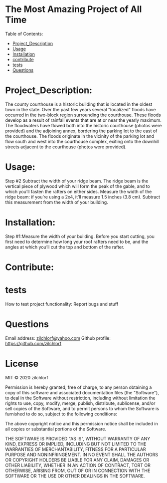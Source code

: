 
# The Most Amazing Project of All Time
Table of Contents:
        
- [Project_Description](#Project_Description)
- [Usage](#usage)
- [Installation](#installation)
- [contribute](#contribute)
- [tests](#tests)
- [Questions](#Questions)


# Project_Description:
The county courthouse is a historic building that is located in the oldest town in the state. Over the past few years several "localized" floods have occurred in the two-block region surrounding the courthouse. These floods develop as a result of rainfall events that are at or near the yearly maximum. The floodwaters have flowed both into the historic courthouse (photos were provided) and the adjoining annex, bordering the parking lot to the east of the courthouse. The floods originate in the vicinity of the parking lot and flow south and west into the courthouse complex, exiting onto the downhill streets adjacent to the courthouse (photos were provided). 

# Usage:
 Step #2 Subtract the width of your ridge beam. The ridge beam is the vertical piece of plywood which will form the peak of the gable, and to which you’ll fasten the rafters on either sides. Measure the width of the ridge beam: if you’re using a 2x4, it’ll measure 1.5 inches (3.8 cm). Subtract this measurement from the width of your building.  

# Installation:
 Step #1:Measure the width of your building. Before you start cutting, you first need to determine how long your roof rafters need to be, and the angles at which you’ll cut the top and bottom of the rafter. 

# Contribute:
  

# tests
How to test project functionality: Report bugs and stuff 

# Questions
Email address: zilchlorf@yahoo.com
Github profile: https://github.com/zilchlorf

# License
MIT © 2020 zilchlorf

Permission is hereby granted, free of charge, to any person obtaining a copy of this software and associated documentation files (the "Software"), to deal in the Software without restriction, including without limitation the rights to use, copy, modify, merge, publish, distribute, sublicense, and/or sell copies of the Software, and to permit persons to whom the Software is furnished to do so, subject to the following conditions:

The above copyright notice and this permission notice shall be included in all copies or substantial portions of the Software.

THE SOFTWARE IS PROVIDED "AS IS", WITHOUT WARRANTY OF ANY KIND, EXPRESS OR IMPLIED, INCLUDING BUT NOT LIMITED TO THE WARRANTIES OF MERCHANTABILITY, FITNESS FOR A PARTICULAR PURPOSE AND NONINFRINGEMENT. IN NO EVENT SHALL THE AUTHORS OR COPYRIGHT HOLDERS BE LIABLE FOR ANY CLAIM, DAMAGES OR OTHER LIABILITY, WHETHER IN AN ACTION OF CONTRACT, TORT OR OTHERWISE, ARISING FROM, OUT OF OR IN CONNECTION WITH THE SOFTWARE OR THE USE OR OTHER DEALINGS IN THE SOFTWARE.
        